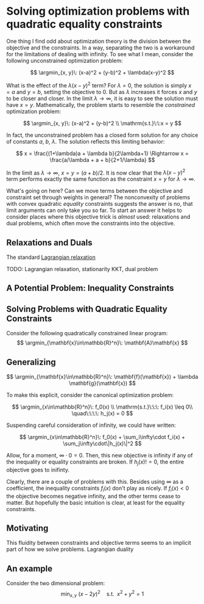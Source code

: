 # Solving optimization problems with quadratic equality constraints
One thing I find odd about optimization theory is the division between the objective and the constraints. In a way, separating the two is a workaround for the limitations of dealing with infinity. To see what I mean, consider the following unconstrained optimization problem:

$$
\argmin_{x, y}\: (x-a)^2 + (y-b)^2 + \lambda(x-y)^2
$$

What is the effect of the $\lambda (x-y)^2$ term? For $\lambda=0$, the solution is simply $x=a$ and $y=b$, setting the objective to 0. But as $\lambda$ increases it forces $x$ and $y$ to be closer and closer. In the limit $\lambda\rightarrow\infty$, it is easy to see the solution must have $x=y$. Mathematically, the problem starts to resemble the *constrained* optimization problem:

$$
\argmin_{x, y}\: (x-a)^2 + (y-b)^2 \\
\mathrm{s.t.}\:\:x = y
$$

In fact, the unconstrained problem has a closed form solution for any choice of constants $a$, $b$, $\lambda$. The solution reflects this limiting behavior:

$$
x = \frac{(1+\lambda)a + \lambda b}{2\lambda+1} \Rightarrow x = \frac{a/\lambda + a + b}{2+1/\lambda}
$$

In the limit as $\lambda\rightarrow\infty$, $x = y = (a+b)/2$. It is now clear that the $\lambda(x-y)^2$ term performs exactly the same function as the constraint $x=y$ for $\lambda\rightarrow\infty$.

What's going on here? Can we move terms between the objective and constraint set through weights in general? The nonconvexity of problems with convex quadratic *equality* constraints suggests the answer is no, that limit arguments can only take you so far. To start an answer it helps to consider places where this objective trick is *almost* used: relaxations and dual problems, which often move the constraints into the objective.

## Relaxations and Duals
The standard [Lagrangian relaxation](https://en.wikipedia.org/wiki/Lagrangian_relaxation) 


TODO: Lagrangian relaxation, stationarity KKT, dual problem


## A Potential Problem: Inequality Constraints

## Solving Problems with Quadratic Equality Constraints
Consider the following quadratically constrained linear program:
$$
\argmin_{\mathbf{x}\in\mathbb{R}^n}\: \mathbf{A}\mathbf{x} 
$$


## Generalizing
$$
\argmin_{\mathbf{x}\in\mathbb{R}^n}\: \mathbf{f}(\mathbf{x}) + \lambda \mathbf{g}(\mathbf{x})
$$

To make this explicit, consider the canonical optimization problem:

$$
\argmin_{x\in\mathbb{R}^n}\: f_0(x) \\
\mathrm{s.t.}\:\:\: f_i(x) \leq 0\\
\quad\:\:\:\: h_j(x) = 0
$$

Suspending careful consideration of infinity, we could have written:

$$
\argmin_{x\in\mathbb{R}^n}\: f_0(x) + \sum_i\infty\cdot f_i(x) + \sum_j\infty\cdot\|h_j(x)\|^2
$$

Allow, for a moment, $\infty\cdot0 = 0$. Then, this new objective is infinity if any of the inequality or equality constraints are broken. If $h_j(x) != 0$, the entire objective goes to inifinty.

Clearly, there are a couple of problems with this. Besides using $\infty$ as a coefficient, the inequality constraints $f_i(x)$ don't play as nicely. If $f_i(x)<0$ the objective becomes negative infinity, and the other terms cease to matter. But hopefully the basic intuition is clear, at least for the equality constraints.

## Motivating

This fluidity between constraints and objective terms seems to an implicit part of how we solve problems. Lagrangian duality

## An example
Consider the two dimensional problem:
$$
\min_{x,y}\:(x-2y)^2 \quad\mathrm{s.t.}\:\; x^2 + y^2 = 1
$$
